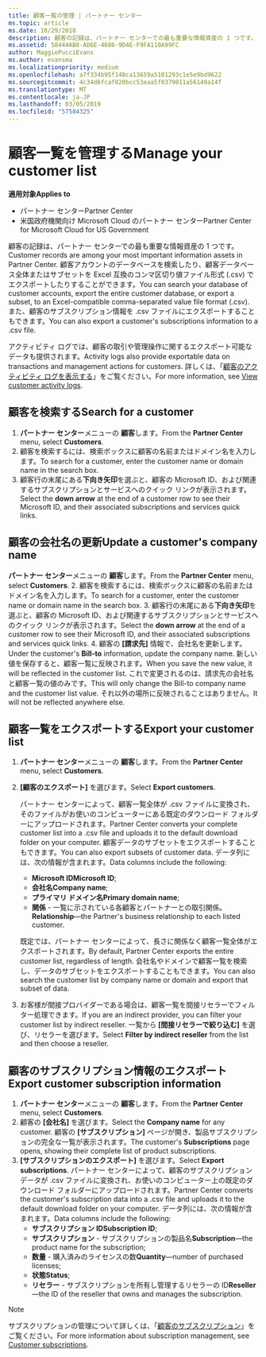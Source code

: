 ```yaml
---
title: 顧客一覧の管理 | パートナー センター
ms.topic: article
ms.date: 10/29/2018
description: 顧客の記録は、パートナー センターでの最も重要な情報資産の 1 つです。
ms.assetid: 58444AB8-AD6E-4686-9D4E-F9FA110A99FC
author: MaggiePucciEvans
ms.author: evansma
ms.localizationpriority: medium
ms.openlocfilehash: a7f334b95f148ca13659a5101293c1e5e9bd9622
ms.sourcegitcommit: 4c34d6fcaf020bcc53eaa5f0379011a56149a14f
ms.translationtype: MT
ms.contentlocale: ja-JP
ms.lasthandoff: 03/05/2019
ms.locfileid: "57584325"
---
```

# <a name="manage-your-customer-list"></a><span data-ttu-id="a1e35-103">顧客一覧を管理する</span><span class="sxs-lookup"><span data-stu-id="a1e35-103">Manage your customer list</span></span>

<span data-ttu-id="a1e35-104">**適用対象**</span><span class="sxs-lookup"><span data-stu-id="a1e35-104">**Applies to**</span></span>

-  <span data-ttu-id="a1e35-105">パートナー センター</span><span class="sxs-lookup"><span data-stu-id="a1e35-105">Partner Center</span></span>
-  <span data-ttu-id="a1e35-106">米国政府機関向け Microsoft Cloud のパートナー センター</span><span class="sxs-lookup"><span data-stu-id="a1e35-106">Partner Center for Microsoft Cloud for US Government</span></span>


<span data-ttu-id="a1e35-107">顧客の記録は、パートナー センターでの最も重要な情報資産の 1 つです。</span><span class="sxs-lookup"><span data-stu-id="a1e35-107">Customer records are among your most important information assets in Partner Center.</span></span> <span data-ttu-id="a1e35-108">顧客アカウントのデータベースを検索したり、顧客データベース全体またはサブセットを Excel 互換のコンマ区切り値ファイル形式 (.csv) でエクスポートしたりすることができます。</span><span class="sxs-lookup"><span data-stu-id="a1e35-108">You can search your database of customer accounts, export the entire customer database, or export a subset, to an Excel-compatible comma-separated value file format (.csv).</span></span> <span data-ttu-id="a1e35-109">また、顧客のサブスクリプション情報を .csv ファイルにエクスポートすることもできます。</span><span class="sxs-lookup"><span data-stu-id="a1e35-109">You can also export a customer's subscriptions information to a .csv file.</span></span>

<span data-ttu-id="a1e35-110">アクティビティ ログでは、顧客の取引や管理操作に関するエクスポート可能なデータも提供されます。</span><span class="sxs-lookup"><span data-stu-id="a1e35-110">Activity logs also provide exportable data on transactions and management actions for customers.</span></span> <span data-ttu-id="a1e35-111">詳しくは、「[顧客のアクティビティ ログを表示する](activity-logs.md)」をご覧ください。</span><span class="sxs-lookup"><span data-stu-id="a1e35-111">For more information, see [View customer activity logs](activity-logs.md).</span></span>


## <a name="search-for-a-customer"></a><span data-ttu-id="a1e35-112">顧客を検索する</span><span class="sxs-lookup"><span data-stu-id="a1e35-112">Search for a customer</span></span>

1.  <span data-ttu-id="a1e35-113">**パートナー センター**メニューの **顧客**します。</span><span class="sxs-lookup"><span data-stu-id="a1e35-113">From the **Partner Center** menu, select **Customers**.</span></span>
2.  <span data-ttu-id="a1e35-114">顧客を検索するには、検索ボックスに顧客の名前またはドメイン名を入力します。</span><span class="sxs-lookup"><span data-stu-id="a1e35-114">To search for a customer, enter the customer name or domain name in the search box.</span></span>
3.  <span data-ttu-id="a1e35-115">顧客行の末尾にある**下向き矢印**を選ぶと、顧客の Microsoft ID、および関連するサブスクリプションとサービスへのクイック リンクが表示されます。</span><span class="sxs-lookup"><span data-stu-id="a1e35-115">Select the **down arrow** at the end of a customer row to see their Microsoft ID, and their associated subscriptions and services quick links.</span></span>

## <a name="update-a-customers-company-name"></a><span data-ttu-id="a1e35-116">顧客の会社名の更新</span><span class="sxs-lookup"><span data-stu-id="a1e35-116">Update a customer's company name</span></span>

<span data-ttu-id="a1e35-117">**パートナー センター**メニューの **顧客**します。</span><span class="sxs-lookup"><span data-stu-id="a1e35-117">From the **Partner Center** menu, select **Customers**.</span></span>
2.  <span data-ttu-id="a1e35-118">顧客を検索するには、検索ボックスに顧客の名前またはドメイン名を入力します。</span><span class="sxs-lookup"><span data-stu-id="a1e35-118">To search for a customer, enter the customer name or domain name in the search box.</span></span>
3.  <span data-ttu-id="a1e35-119">顧客行の末尾にある**下向き矢印**を選ぶと、顧客の Microsoft ID、および関連するサブスクリプションとサービスへのクイック リンクが表示されます。</span><span class="sxs-lookup"><span data-stu-id="a1e35-119">Select the **down arrow** at the end of a customer row to see their Microsoft ID, and their associated subscriptions and services quick links.</span></span>
4.  <span data-ttu-id="a1e35-120">顧客の **[請求先]** 情報で、会社名を更新します。</span><span class="sxs-lookup"><span data-stu-id="a1e35-120">Under the customer's **Bill-to** information, update the company name.</span></span> <span data-ttu-id="a1e35-121">新しい値を保存すると、顧客一覧に反映されます。</span><span class="sxs-lookup"><span data-stu-id="a1e35-121">When you save the new value, it will be reflected in the customer list.</span></span> <span data-ttu-id="a1e35-122">これで変更されるのは、請求先の会社名と顧客一覧の値のみです。</span><span class="sxs-lookup"><span data-stu-id="a1e35-122">This will only change the Bill-to company name and the customer list value.</span></span> <span data-ttu-id="a1e35-123">それ以外の場所に反映されることはありません。</span><span class="sxs-lookup"><span data-stu-id="a1e35-123">It will not be reflected anywhere else.</span></span>

## <a name="export-your-customer-list"></a><span data-ttu-id="a1e35-124">顧客一覧をエクスポートする</span><span class="sxs-lookup"><span data-stu-id="a1e35-124">Export your customer list</span></span>

1.  <span data-ttu-id="a1e35-125">**パートナー センター**メニューの **顧客**します。</span><span class="sxs-lookup"><span data-stu-id="a1e35-125">From the **Partner Center** menu, select **Customers**.</span></span>
2.  <span data-ttu-id="a1e35-126">**[顧客のエクスポート]** を選びます。</span><span class="sxs-lookup"><span data-stu-id="a1e35-126">Select **Export customers**.</span></span>

    <span data-ttu-id="a1e35-127">パートナー センターによって、顧客一覧全体が .csv ファイルに変換され、そのファイルがお使いのコンピューターにある既定のダウンロード フォルダーにアップロードされます。</span><span class="sxs-lookup"><span data-stu-id="a1e35-127">Partner Center converts your complete customer list into a .csv file and uploads it to the default download folder on your computer.</span></span> <span data-ttu-id="a1e35-128">顧客データのサブセットをエクスポートすることもできます。</span><span class="sxs-lookup"><span data-stu-id="a1e35-128">You can also export subsets of customer data.</span></span> <span data-ttu-id="a1e35-129">データ列には、次の情報が含まれます。</span><span class="sxs-lookup"><span data-stu-id="a1e35-129">Data columns include the following:</span></span>

    -   <span data-ttu-id="a1e35-130">**Microsoft ID**</span><span class="sxs-lookup"><span data-stu-id="a1e35-130">**Microsoft ID**;</span></span>
    -   <span data-ttu-id="a1e35-131">**会社名**</span><span class="sxs-lookup"><span data-stu-id="a1e35-131">**Company name**;</span></span>
    -   <span data-ttu-id="a1e35-132">**プライマリ ドメイン名**</span><span class="sxs-lookup"><span data-stu-id="a1e35-132">**Primary domain name**;</span></span>
    -   <span data-ttu-id="a1e35-133">**関係** - 一覧に示されている各顧客とパートナーとの取引関係。</span><span class="sxs-lookup"><span data-stu-id="a1e35-133">**Relationship**—the Partner's business relationship to each listed customer.</span></span>

    <span data-ttu-id="a1e35-134">既定では、パートナー センターによって、長さに関係なく顧客一覧全体がエクスポートされます。</span><span class="sxs-lookup"><span data-stu-id="a1e35-134">By default, Partner Center exports the entire customer list, regardless of length.</span></span> <span data-ttu-id="a1e35-135">会社名やドメインで顧客一覧を検索し、データのサブセットをエクスポートすることもできます。</span><span class="sxs-lookup"><span data-stu-id="a1e35-135">You can also search the customer list by company name or domain and export that subset of data.</span></span>

3.  <span data-ttu-id="a1e35-136">お客様が間接プロバイダーである場合は、顧客一覧を間接リセラーでフィルター処理できます。</span><span class="sxs-lookup"><span data-stu-id="a1e35-136">If you are an indirect provider, you can filter your customer list by indirect reseller.</span></span> <span data-ttu-id="a1e35-137">一覧から **[間接リセラーで絞り込む]** を選び、リセラーを選びます。</span><span class="sxs-lookup"><span data-stu-id="a1e35-137">Select **Filter by indirect reseller** from the list and then choose a reseller.</span></span>


## <a name="export-customer-subscription-information"></a><span data-ttu-id="a1e35-138">顧客のサブスクリプション情報のエクスポート</span><span class="sxs-lookup"><span data-stu-id="a1e35-138">Export customer subscription information</span></span>

1.  <span data-ttu-id="a1e35-139">**パートナー センター**メニューの **顧客**します。</span><span class="sxs-lookup"><span data-stu-id="a1e35-139">From the **Partner Center** menu, select **Customers**.</span></span>
2.  <span data-ttu-id="a1e35-140">顧客の **[会社名]** を選びます。</span><span class="sxs-lookup"><span data-stu-id="a1e35-140">Select the **Company name** for any customer.</span></span> <span data-ttu-id="a1e35-141">顧客の **[サブスクリプション]** ページが開き、製品サブスクリプションの完全な一覧が表示されます。</span><span class="sxs-lookup"><span data-stu-id="a1e35-141">The customer's **Subscriptions** page opens, showing their complete list of product subscriptions.</span></span>
3.  <span data-ttu-id="a1e35-142">**[サブスクリプションのエクスポート]** を選びます。</span><span class="sxs-lookup"><span data-stu-id="a1e35-142">Select **Export subscriptions**.</span></span> <span data-ttu-id="a1e35-143">パートナー センターによって、顧客のサブスクリプション データが .csv ファイルに変換され、お使いのコンピューター上の既定のダウンロード フォルダーにアップロードされます。</span><span class="sxs-lookup"><span data-stu-id="a1e35-143">Partner Center converts the customer's subscription data into a .csv file and uploads it to the default download folder on your computer.</span></span> <span data-ttu-id="a1e35-144">データ列には、次の情報が含まれます。</span><span class="sxs-lookup"><span data-stu-id="a1e35-144">Data columns include the following:</span></span>
    -   <span data-ttu-id="a1e35-145">**サブスクリプション ID**</span><span class="sxs-lookup"><span data-stu-id="a1e35-145">**Subscription ID**;</span></span>
    -   <span data-ttu-id="a1e35-146">**サブスクリプション** - サブスクリプションの製品名</span><span class="sxs-lookup"><span data-stu-id="a1e35-146">**Subscription**—the product name for the subscription;</span></span>
    -   <span data-ttu-id="a1e35-147">**数量** - 購入済みのライセンスの数</span><span class="sxs-lookup"><span data-stu-id="a1e35-147">**Quantity**—number of purchased licenses;</span></span>
    -   <span data-ttu-id="a1e35-148">**状態**</span><span class="sxs-lookup"><span data-stu-id="a1e35-148">**Status**;</span></span>
    -   <span data-ttu-id="a1e35-149">**リセラー** - サブスクリプションを所有し管理するリセラーの ID</span><span class="sxs-lookup"><span data-stu-id="a1e35-149">**Reseller**—the ID of the reseller that owns and manages the subscription.</span></span>

> [!NOTE]  
> <span data-ttu-id="a1e35-150">サブスクリプションの管理について詳しくは、「[顧客のサブスクリプション](customer-subscriptions.md)」をご覧ください。</span><span class="sxs-lookup"><span data-stu-id="a1e35-150">For more information about subscription management, see [Customer subscriptions](customer-subscriptions.md).</span></span>

     

 

 



